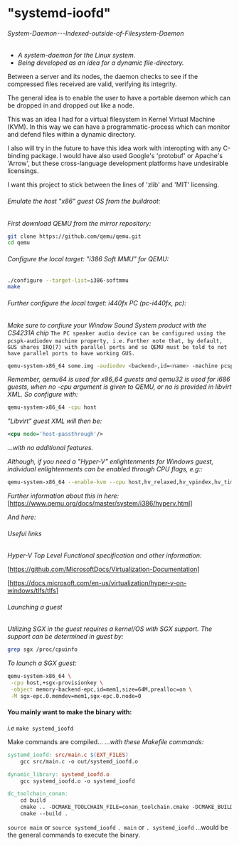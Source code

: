 # "systemd-ioofd"

###### _System-Daemon---Indexed-outside-of-Filesystem-Daemon_

- _A system-daemon for the Linux system._
- _Being developed as an idea for a dynamic file-directory._

Between a server and its nodes, the daemon checks to see if the compressed files received are valid, verifying its integrity.

The general idea is to enable the user to have a portable daemon which can be dropped in and dropped out like a node.

This was an idea I had for a virtual filesystem in Kernel Virtual Machine (KVM).
In this way we can have a programmatic-process which can monitor and defend files within a dynamic directory.

I also will try in the future to have this idea work with interopting with any C-binding package.
I would have also used Google's 'protobuf' or Apache's 'Arrow', but these cross-language development platforms have undesirable licensings.

I want this project to stick between the lines of 'zlib' and 'MIT' licensing.

###### _Emulate the host "x86" guest OS from the buildroot:_

_First download QEMU from the mirror repository:_

```Bash
git clone https://github.com/qemu/qemu.git
cd qemu
```

###### _Configure the local target: "i386 Soft MMU"_ for QEMU:

```Bash
./configure --target-list=i386-softmmu
make
```

###### _Further configure the local target: i440fx PC (pc-i440fx, pc):_

_Make sure to confiure your Window Sound System product with the CS4231A chip_
`The PC speaker audio device can be configured using the pcspk-audiodev machine property, i.e.`
`Further note that, by default, GUS shares IRQ(7) with parallel ports and so QEMU must be told to not have parallel ports to have working GUS.`

```bash
qemu-system-x86_64 some.img -audiodev <backend>,id=<name> -machine pcspk-audiodev=<name>
```

_Remember, qemu64 is used for x86_64 guests and qemu32 is used for i686 guests, when no -cpu argument is given to QEMU, or no <cpu> is provided in libvirt XML. So configure with:_

```bash
qemu-system-x86_64 -cpu host
```

_"Libvirt" guest XML will then be:_

```xml
<cpu mode='host-passthrough'/>
```

_...with no additional features._

_Although, if you need a "Hyper-V" enlightenments for Windows guest, individual enlightenments can be enabled through CPU flags, e.g::_

```bash
qemu-system-x86_64 --enable-kvm --cpu host,hv_relaxed,hv_vpindex,hv_time...
```

_Further information about this in here:_
[https://www.qemu.org/docs/master/system/i386/hyperv.html]

_And here:_

###### Useful links

_Hyper-V Top Level Functional specification and other information:_

[https://github.com/MicrosoftDocs/Virtualization-Documentation]

[https://docs.microsoft.com/en-us/virtualization/hyper-v-on-windows/tlfs/tlfs]

###### Launching a guest

_Utilizing SGX in the guest requires a kernel/OS with SGX support. The support can be determined in guest by:_

```bash
grep sgx /proc/cpuinfo
```

_To launch a SGX guest:_

```bash
qemu-system-x86_64 \
 -cpu host,+sgx-provisionkey \
 -object memory-backend-epc,id=mem1,size=64M,prealloc=on \
 -M sgx-epc.0.memdev=mem1,sgx-epc.0.node=0
```

#### You mainly want to make the binary with:

_i.e_ `make systemd_ioofd`

Make commands are compiled...
_...with these Makefile commands:_

```Makefile
systemd_ioofd: src/main.c $(EXT_FILES)
	gcc src/main.c -o out/systemd_ioofd.o

dynamic_library: systemd_ioofd.o
	gcc systemd_ioofd.o -o systemd_ioofd

dc_toolchain_conan:
	cd build
	cmake .. -DCMAKE_TOOLCHAIN_FILE=conan_toolchain.cmake -DCMAKE_BUILD_TYPE=Release
	cmake --build .
```

`source main` or `source systemd_ioofd`
`. main` or `. systemd_ioofd`
...would be the general commands to execute the binary.
